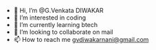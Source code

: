 - 👋 Hi, I’m @G.Venkata DIWAKAR
- 👀 I’m interested in coding
- 🌱 I’m currently learning btech
- 💞️ I’m looking to collaborate on mail
- 📫 How to reach me gvdiwakarnani@gmail.com

<!---
DIWAKARNANI/DIWAKARNANI is a ✨ special ✨ repository because its `README.md` (this file) appears on your GitHub profile.
You can click the Preview link to take a look at your changes.
--->
